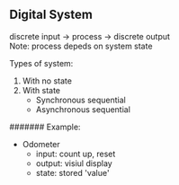 ## Digital System


discrete input -> process -> discrete output  
Note: process depeds on system state

Types of system:  
1. With no state
2. With state
    - Synchronous sequential
    - Asynchronous sequential

####### Example:  
- Odometer  
    - input: count up, reset
    - output: visiul display
    - state: stored 'value'

